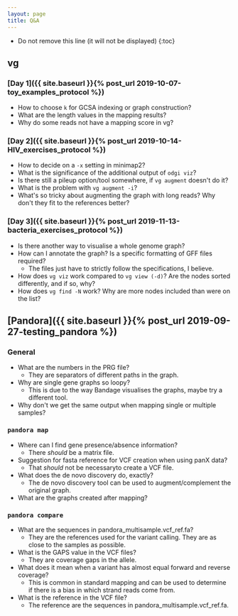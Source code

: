 ```yaml
---
layout: page
title: Q&A
---
```


* Do not remove this line (it will not be displayed)
{:toc}

## vg

### [Day 1]({{ site.baseurl }}{% post_url 2019-10-07-toy_examples_protocol %})

- How to choose `k` for GCSA indexing or graph construction?
- What are the length values in the mapping results?
- Why do some reads not have a mapping score in vg?

### [Day 2]({{ site.baseurl }}{% post_url 2019-10-14-HIV_exercises_protocol %})

- How to decide on a `-x` setting in minimap2?
- What is the significance of the additional output of `odgi viz`?
- Is there still a pileup option/tool somewhere, if `vg augment` doesn't do it?
- What is the problem with `vg augment -i`?
- What's so tricky about augmenting the graph with long reads? Why don't they fit to the references better?

### [Day 3]({{ site.baseurl }}{% post_url 2019-11-13-bacteria_exercises_protocol %})

- Is there another way to visualise a whole genome graph?
- How can I annotate the graph? Is a specific formatting of GFF files required?
  - The files just have to strictly follow the specifications, I believe.
- How does `vg viz` work compared to `vg view (-d)`? Are the nodes sorted differently, and if so, why?
- How does `vg find -N` work? Why are more nodes included than were on the list?

## [Pandora]({{ site.baseurl }}{% post_url 2019-09-27-testing_pandora %})

### General

- What are the numbers in the PRG file?
  - They are separators of different paths in the graph.
- Why are single gene graphs so loopy?
  - This is due to the way Bandage visualises the graphs, maybe try a different tool.
- Why don't we get the same output when mapping single or multiple samples?

### `pandora map`

- Where can I find gene presence/absence information?
  - There *should* be a matrix file.
- Suggestion for fasta reference for VCF creation when using panX data?
  - That *should* not be necessaryto create a VCF file.
- What does the de novo discovery do, exactly?
  - The de novo discovery tool can be used to augment/complement the original graph.
- What are the graphs created after mapping?

### `pandora compare`

- What are the sequences in pandora_multisample.vcf_ref.fa?
  - They are the references used for the variant calling. They are as close to the samples as possible.
- What is the GAPS value in the VCF files?
  - They are coverage gaps in the allele.
- What does it mean when a variant has almost equal forward and reverse coverage?
  - This is common in standard mapping and can be used to determine if there is a bias in which strand reads come from.
- What is the reference in the VCF file?
  - The reference are the sequences in pandora_multisample.vcf_ref.fa.

